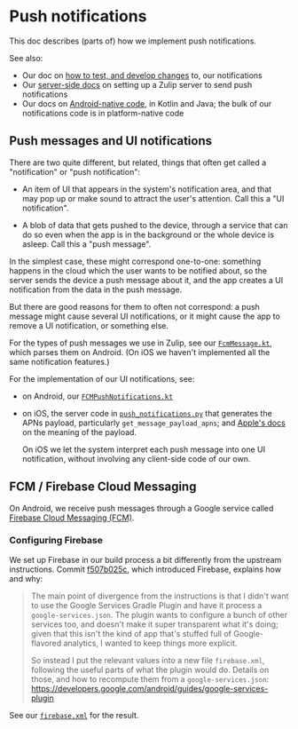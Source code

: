 # Push notifications

This doc describes (parts of) how we implement push notifications.

See also:
 * Our doc on [how to test, and develop
   changes](../howto/push-notifications.md) to, our notifications
 * Our [server-side docs][rtd-mobile-notif] on setting up a Zulip
   server to send push notifications
 * Our docs on [Android-native code](android.md), in Kotlin and Java;
   the bulk of our notifications code is in platform-native code

[rtd-mobile-notif]: https://zulip.readthedocs.io/en/latest/production/mobile-push-notifications.html


## Push messages and UI notifications

There are two quite different, but related, things that often get
called a "notification" or "push notification":

 * An item of UI that appears in the system's notification area, and
   that may pop up or make sound to attract the user's attention.
   Call this a "UI notification".

 * A blob of data that gets pushed to the device, through a service
   that can do so even when the app is in the background or the whole
   device is asleep.  Call this a "push message".

In the simplest case, these might correspond one-to-one: something
happens in the cloud which the user wants to be notified about, so the
server sends the device a push message about it, and the app creates a
UI notification from the data in the push message.

But there are good reasons for them to often not correspond: a push
message might cause several UI notifications, or it might cause the
app to remove a UI notification, or something else.

For the types of push messages we use in Zulip, see our
[`FcmMessage.kt`][FcmMessage.kt], which parses them on Android.  (On
iOS we haven't implemented all the same notification features.)

For the implementation of our UI notifications, see:

 * on Android, our [`FCMPushNotifications.kt`][FCMPushNotifications.kt]

 * on iOS, the server code in
   [`push_notifications.py`][push_notifications.py] that generates the
   APNs payload, particularly `get_message_payload_apns`; and [Apple's
   docs][apns-payload] on the meaning of the payload.
   
   On iOS we let the system interpret each push message into one UI
   notification, without involving any client-side code of our own.

[FcmMessage.kt]: ../../android/app/src/main/java/com/zulipmobile/notifications/FcmMessage.kt
[FCMPushNotifications.kt]: ../../android/app/src/main/java/com/zulipmobile/notifications/FCMPushNotifications.kt
[push_notifications.py]: https://github.com/zulip/zulip/blob/main/zerver/lib/push_notifications.py
[apns-payload]: https://developer.apple.com/documentation/usernotifications/setting_up_a_remote_notification_server/generating_a_remote_notification


## FCM / Firebase Cloud Messaging

On Android, we receive push messages through a Google service called
[Firebase Cloud Messaging (FCM)][fcm].

[fcm]: https://firebase.google.com/docs/cloud-messaging/


### Configuring Firebase

We set up Firebase in our build process a bit differently from the
upstream instructions.  Commit [f507b025c][], which introduced Firebase,
explains how and why:

> The main point of divergence from the instructions is that I didn't
> want to use the Google Services Gradle Plugin and have it process a
> `google-services.json`.  The plugin wants to configure a bunch of
> other services too, and doesn't make it super transparent what it's
> doing; given that this isn't the kind of app that's stuffed full of
> Google-flavored analytics, I wanted to keep things more explicit.
>
> So instead I put the relevant values into a new file `firebase.xml`,
> following the useful parts of what the plugin would do.  Details on
> those, and how to recompute them from a `google-services.json`:
>   https://developers.google.com/android/guides/google-services-plugin

[f507b025c]: https://github.com/zulip/zulip-mobile/commit/f507b025c

See our [`firebase.xml`][firebase.xml] for the result.

[firebase.xml]: ../../android/app/src/main/res/values/firebase.xml
